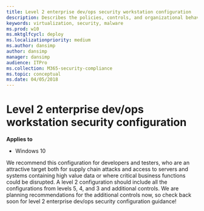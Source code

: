 ```yaml
---
title: Level 2 enterprise dev/ops security workstation configuration
description: Describes the policies, controls, and organizational behaviors for Windows security configuration framework level 2 enterprise dev/ops security configuration.
keywords: virtualization, security, malware
ms.prod: w10
ms.mktglfcycl: deploy
ms.localizationpriority: medium
ms.author: dansimp
author: dansimp
manager: dansimp
audience: ITPro
ms.collection: M365-security-compliance
ms.topic: conceptual
ms.date: 04/05/2018
---
```


# Level 2 enterprise dev/ops workstation security configuration
 
**Applies to**  

-   Windows 10

We recommend this configuration for developers and testers, who are an attractive target both for supply chain attacks and access to servers and systems containing high value data or where critical business functions could be disrupted. A level 2 configuration should include all the configurations from levels 5, 4, and 3 and additional controls. We are planning recommendations for the additional controls now, so check back soon for level 2 enterprise dev/ops security configuration guidance!




